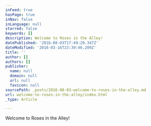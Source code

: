```yaml
---
inFeed: true
hasPage: true
inNav: false
inLanguage: null
starred: false
keywords: []
description: Welcome to Roses in the Alley!
datePublished: '2016-08-03T17:49:20.347Z'
dateModified: '2016-03-16T23:39:46.209Z'
title: ''
author: []
authors: []
publisher:
  name: null
  domain: null
  url: null
  favicon: null
sourcePath: _posts/2016-08-03-welcome-to-roses-in-the-alley.md
url: welcome-to-roses-in-the-alley/index.html
_type: Article

---
```

Welcome to Roses in the Alley!